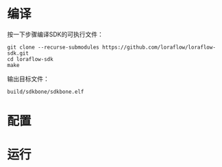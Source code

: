 # 编译

按一下步骤编译SDK的可执行文件：

```
git clone --recurse-submodules https://github.com/loraflow/loraflow-sdk.git
cd loraflow-sdk
make
```

输出目标文件：

`build/sdkbone/sdkbone.elf`

# 配置

# 运行
